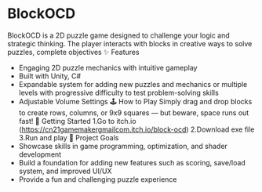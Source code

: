 # BlockOCD
BlockOCD is a 2D puzzle game designed to challenge your logic and strategic thinking. The player interacts with blocks in creative ways to solve puzzles, complete objectives
✨ Features
- Engaging 2D puzzle mechanics with intuitive gameplay
- Built with Unity, C#
- Expandable system for adding new puzzles and mechanics or multiple levels with progressive difficulty to test problem-solving skills
- Adjustable Volume Settings
🕹️ How to Play
Simply drag and drop blocks to create rows, columns, or 9x9 squares — but beware, space runs out fast!
🚀 Getting Started
1.Go to itch.io (https://cn21gamemakergmailcom.itch.io/block-ocd)
2.Download exe file
3.Run and play
🎯 Project Goals
- Showcase skills in game programming, optimization, and shader development
- Build a foundation for adding new features such as scoring, save/load system, and improved UI/UX
- Provide a fun and challenging puzzle experience
